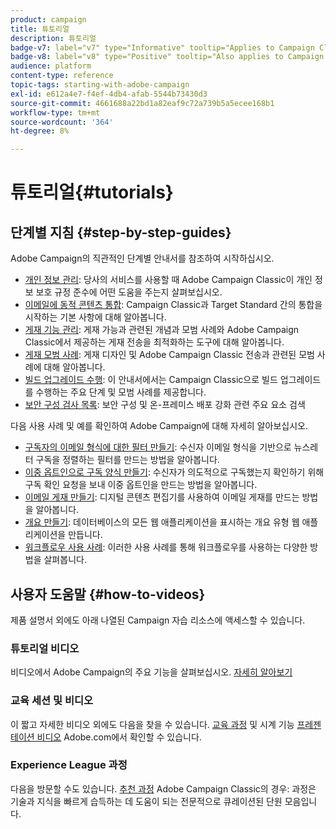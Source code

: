 ```yaml
---
product: campaign
title: 튜토리얼
description: 튜토리얼
badge-v7: label="v7" type="Informative" tooltip="Applies to Campaign Classic v7"
badge-v8: label="v8" type="Positive" tooltip="Also applies to Campaign v8"
audience: platform
content-type: reference
topic-tags: starting-with-adobe-campaign
exl-id: e612a4e7-f4ef-4db4-afab-5544b73430d3
source-git-commit: 4661688a22bd1a82eaf9c72a739b5a5ecee168b1
workflow-type: tm+mt
source-wordcount: '364'
ht-degree: 8%

---
```


# 튜토리얼{#tutorials}



## 단계별 지침 {#step-by-step-guides}

Adobe Campaign의 직관적인 단계별 안내서를 참조하여 시작하십시오.

* [개인 정보 관리](https://helpx.adobe.com/kr/campaign/kb/acc-privacy.html): 당사의 서비스를 사용할 때 Adobe Campaign Classic이 개인 정보 보호 규정 준수에 어떤 도움을 주는지 살펴보십시오.
* [이메일에 동적 콘텐츠 통합](https://experienceleague.adobe.com/docs/campaign-classic/using/integrating-with-adobe-experience-cloud/adobe-target/inserting-a-dynamic-image.html): Campaign Classic과 Target Standard 간의 통합을 시작하는 기본 사항에 대해 알아봅니다.
* [게재 기능 관리](../../delivery/using/about-deliverability.md): 게재 가능과 관련된 개념과 모범 사례와 Adobe Campaign Classic에서 제공하는 게재 전송을 최적화하는 도구에 대해 알아봅니다.
* [게재 모범 사례](../../delivery/using/delivery-best-practices.md): 게재 디자인 및 Adobe Campaign Classic 전송과 관련된 모범 사례에 대해 알아봅니다.
* [빌드 업그레이드 수행](https://helpx.adobe.com/kr/campaign/kb/acc-build-upgrade.html): 이 안내서에서는 Campaign Classic으로 빌드 업그레이드를 수행하는 주요 단계 및 모범 사례를 제공합니다.
* [보안 구성 검사 목록](https://helpx.adobe.com/kr/campaign/kb/acc-security.html): 보안 구성 및 온-프레미스 배포 강화 관련 주요 요소 검색

다음 사용 사례 및 예를 확인하여 Adobe Campaign에 대해 자세히 알아보십시오.

* [구독자의 이메일 형식에 대한 필터 만들기](../../platform/using/use-case.md#creating-a-filter-on-the-email-format-of-subscribers): 수신자 이메일 형식을 기반으로 뉴스레터 구독을 정렬하는 필터를 만드는 방법을 알아봅니다.
* [이중 옵트인으로 구독 양식 만들기](../../web/using/use-cases--web-forms.md#create-a-subscription--form-with-double-opt-in): 수신자가 의도적으로 구독했는지 확인하기 위해 구독 확인 요청을 보내 이중 옵트인을 만드는 방법을 알아봅니다.
* [이메일 게재 만들기](../../web/using/use-case--creating-an-email-delivery.md): 디지털 콘텐츠 편집기를 사용하여 이메일 게재를 만드는 방법을 알아봅니다.
* [개요 만들기](../../web/using/use-cases--creating-overviews.md): 데이터베이스의 모든 웹 애플리케이션을 표시하는 개요 유형 웹 애플리케이션을 만듭니다.
* [워크플로우 사용 사례](../../workflow/using/about-workflow-use-cases.md): 이러한 사용 사례를 통해 워크플로우를 사용하는 다양한 방법을 살펴봅니다.

## 사용자 도움말 {#how-to-videos}

제품 설명서 외에도 아래 나열된 Campaign 자습 리소스에 액세스할 수 있습니다.

### 튜토리얼 비디오

비디오에서 Adobe Campaign의 주요 기능을 살펴보십시오. [자세히 알아보기](https://experienceleague.adobe.com/docs/campaign-classic-learn/tutorials/overview.html?lang=ko)

### 교육 세션 및 비디오

이 짧고 자세한 비디오 외에도 다음을 찾을 수 있습니다. [교육 과정](https://learning.adobe.com/catalog.html) 및 시계 기능 [프레젠테이션 비디오](https://www.adobe.com/training/video.html) Adobe.com에서 확인할 수 있습니다.

### Experience League 과정

다음을 방문할 수도 있습니다. [추천 과정](https://experienceleague.adobe.com/#dashboard/learning) Adobe Campaign Classic의 경우: 과정은 기술과 지식을 빠르게 습득하는 데 도움이 되는 전문적으로 큐레이션된 단원 모음입니다.
